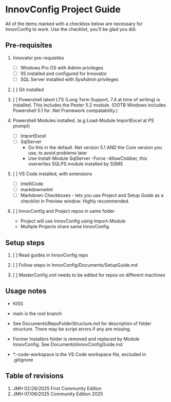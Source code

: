 # InnovConfig Project Guide

All of the items marked with a checkbox below are necessary for InnovConfig to work. Use the checklist, you'll be glad you did.

## Pre-requisites

1) Innovator pre-requisites
    - [ ] Windows Pro OS with Admin privileges
    - [ ] IIS installed and configured for Innovator
    - [ ] SQL Server installed with SysAdmin privileges

1) [ ] Git installed

1) [ ] Powershell latest LTS (Long Term Support, 7.4 at time of writing) is installed. This includes the Pester 5.2 module. (OOTB Windows includes Powershell 5.1 for .Net Framework compatability.)  
 
1) Powershell Modules installed. (e.g Load-Module ImportExcel at PS prompt)
    - [ ] ImportExcel
    - [ ] SqlServer 
        - Do this in the default .Net version 5.1 AND the Core version you use, to avoid problems later
        - Use Install-Module SqlServer -Force -AllowClobber, this overwrites SQLPS module installed by SSMS

1) [ ] VS Code installed, with extensions
    - [ ] IntelliCode
    - [ ] markdownwlint
    - [ ] Markdown Checkboxes - lets you use Project and Setup Guide as a checklist in Preview window. Highly recommended.

1) [ ] InnovConfig and Project repos in same folder
    - Project will use InnovConfig using Import-Module
    - Multiple Projects share same InnovConfig

## Setup steps

1. [ ] Read guides in InnovConfig repo

1. [ ] Follow steps in InnovConfig/Documents/SetupGuide.md

1. [ ] MasterConfig.xml needs to be edited for repos on different machines

## Usage notes

- KISS
- main is the root branch
- See Documents\RepoFolderStructure.md for description of folder structure. There may be script errors if any are missing.
- Former Installers folder is removed and replaced by Module InnovConfig. See Documents\InnovConfigGuide.md

- *.-code-workspace is the VS Code workspace file, excluded in .gitignore

## Table of revisions

1) JMH 02/26/2025 First Community Edition
2) JMH 07/06/2025 Community Edition 2025
